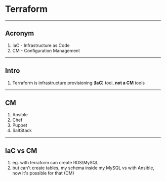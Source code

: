 # Terraform

---

## Acronym
1. IaC - Infrastructure as Code
2. CM - Configuration Management

---

## Intro
1. Terraform is infrastructure provisioning (**IaC**) tool, **not a CM** tools

---

## CM
1. Ansible
2. Chef
3. Puppet
4. SaltStack

---

## IaC vs CM
1. eg. with terraform can create RDS\MySQL
2. but can't create tables, my schema inside my MySQL vs with Ansible, now it's possible for that (CM)
